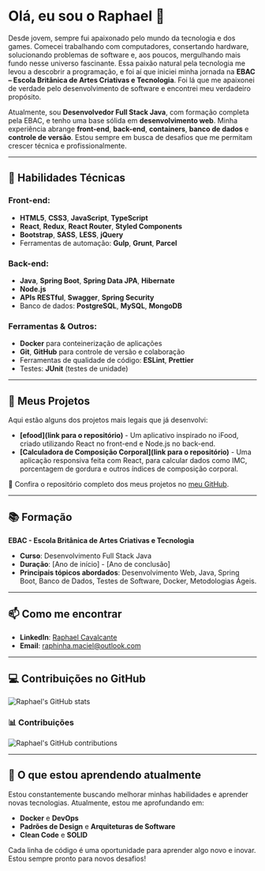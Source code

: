 # Olá, eu sou o Raphael 👋

Desde jovem, sempre fui apaixonado pelo mundo da tecnologia e dos games. Comecei trabalhando com computadores, consertando hardware, solucionando problemas de software e, aos poucos, mergulhando mais fundo nesse universo fascinante. Essa paixão natural pela tecnologia me levou a descobrir a programação, e foi aí que iniciei minha jornada na **EBAC – Escola Britânica de Artes Criativas e Tecnologia**. Foi lá que me apaixonei de verdade pelo desenvolvimento de software e encontrei meu verdadeiro propósito.

Atualmente, sou **Desenvolvedor Full Stack Java**, com formação completa pela EBAC, e tenho uma base sólida em **desenvolvimento web**. Minha experiência abrange **front-end**, **back-end**, **containers**, **banco de dados** e **controle de versão**. Estou sempre em busca de desafios que me permitam crescer técnica e profissionalmente.

---

## 🔧 Habilidades Técnicas

### Front-end:
- **HTML5**, **CSS3**, **JavaScript**, **TypeScript**
- **React**, **Redux**, **React Router**, **Styled Components**
- **Bootstrap**, **SASS**, **LESS**, **jQuery**
- Ferramentas de automação: **Gulp**, **Grunt**, **Parcel**

### Back-end:
- **Java**, **Spring Boot**, **Spring Data JPA**, **Hibernate**
- **Node.js**
- **APIs RESTful**, **Swagger**, **Spring Security**
- Banco de dados: **PostgreSQL**, **MySQL**, **MongoDB**

### Ferramentas & Outros:
- **Docker** para conteinerização de aplicações
- **Git**, **GitHub** para controle de versão e colaboração
- Ferramentas de qualidade de código: **ESLint**, **Prettier**
- Testes: **JUnit** (testes de unidade)

---

## 🚀 Meus Projetos

Aqui estão alguns dos projetos mais legais que já desenvolvi:

- **[efood](link para o repositório)** - Um aplicativo inspirado no iFood, criado utilizando React no front-end e Node.js no back-end.
- **[Calculadora de Composição Corporal](link para o repositório)** - Uma aplicação responsiva feita com React, para calcular dados como IMC, porcentagem de gordura e outros índices de composição corporal.

🔗 Confira o repositório completo dos meus projetos no [meu GitHub](https://github.com/Raphanike).

---

## 📚 Formação

**EBAC - Escola Britânica de Artes Criativas e Tecnologia**  
- **Curso**: Desenvolvimento Full Stack Java  
- **Duração**: [Ano de início] - [Ano de conclusão]  
- **Principais tópicos abordados**: Desenvolvimento Web, Java, Spring Boot, Banco de Dados, Testes de Software, Docker, Metodologias Ágeis.

---

## 📫 Como me encontrar

- **LinkedIn**: [Raphael Cavalcante](https://www.linkedin.com/in/developercavalcante/)
- **Email**: raphinha.maciel@outlook.com

---

## 💻 Contribuições no GitHub

![Raphael's GitHub stats](https://github-readme-stats.vercel.app/api?username=Raphanike&show_icons=true&theme=dracula&include_all_commits=true&count_private=true)

### 📊 Contribuições
![Raphael's GitHub contributions](https://github-readme-streak-stats.herokuapp.com/?user=Raphanike&theme=dracula)

---

## 🌱 O que estou aprendendo atualmente

Estou constantemente buscando melhorar minhas habilidades e aprender novas tecnologias. Atualmente, estou me aprofundando em:

- **Docker** e **DevOps**
- **Padrões de Design** e **Arquiteturas de Software**
- **Clean Code** e **SOLID**

Cada linha de código é uma oportunidade para aprender algo novo e inovar. Estou sempre pronto para novos desafios!
